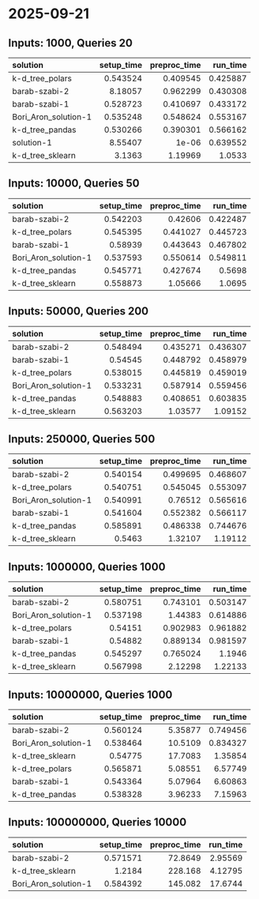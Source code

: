 # 2025-09-21

## Inputs: 1000, Queries 20

| solution             |   setup_time |   preproc_time |   run_time |
|:---------------------|-------------:|---------------:|-----------:|
| k-d_tree_polars      |     0.543524 |       0.409545 |   0.425887 |
| barab-szabi-2        |     8.18057  |       0.962299 |   0.430308 |
| barab-szabi-1        |     0.528723 |       0.410697 |   0.433172 |
| Bori_Aron_solution-1 |     0.535248 |       0.548624 |   0.553167 |
| k-d_tree_pandas      |     0.530266 |       0.390301 |   0.566162 |
| solution-1           |     8.55407  |       1e-06    |   0.639552 |
| k-d_tree_sklearn     |     3.1363   |       1.19969  |   1.0533   |

## Inputs: 10000, Queries 50

| solution             |   setup_time |   preproc_time |   run_time |
|:---------------------|-------------:|---------------:|-----------:|
| barab-szabi-2        |     0.542203 |       0.42606  |   0.422487 |
| k-d_tree_polars      |     0.545395 |       0.441027 |   0.445723 |
| barab-szabi-1        |     0.58939  |       0.443643 |   0.467802 |
| Bori_Aron_solution-1 |     0.537593 |       0.550614 |   0.549811 |
| k-d_tree_pandas      |     0.545771 |       0.427674 |   0.5698   |
| k-d_tree_sklearn     |     0.558873 |       1.05666  |   1.0695   |

## Inputs: 50000, Queries 200

| solution             |   setup_time |   preproc_time |   run_time |
|:---------------------|-------------:|---------------:|-----------:|
| barab-szabi-2        |     0.548494 |       0.435271 |   0.436307 |
| barab-szabi-1        |     0.54545  |       0.448792 |   0.458979 |
| k-d_tree_polars      |     0.538015 |       0.445819 |   0.459019 |
| Bori_Aron_solution-1 |     0.533231 |       0.587914 |   0.559456 |
| k-d_tree_pandas      |     0.548883 |       0.408651 |   0.603835 |
| k-d_tree_sklearn     |     0.563203 |       1.03577  |   1.09152  |

## Inputs: 250000, Queries 500

| solution             |   setup_time |   preproc_time |   run_time |
|:---------------------|-------------:|---------------:|-----------:|
| barab-szabi-2        |     0.540154 |       0.499695 |   0.468607 |
| k-d_tree_polars      |     0.540751 |       0.545045 |   0.553097 |
| Bori_Aron_solution-1 |     0.540991 |       0.76512  |   0.565616 |
| barab-szabi-1        |     0.541604 |       0.552382 |   0.566117 |
| k-d_tree_pandas      |     0.585891 |       0.486338 |   0.744676 |
| k-d_tree_sklearn     |     0.5463   |       1.32107  |   1.19112  |

## Inputs: 1000000, Queries 1000

| solution             |   setup_time |   preproc_time |   run_time |
|:---------------------|-------------:|---------------:|-----------:|
| barab-szabi-2        |     0.580751 |       0.743101 |   0.503147 |
| Bori_Aron_solution-1 |     0.537198 |       1.44383  |   0.614886 |
| k-d_tree_polars      |     0.54151  |       0.902983 |   0.961882 |
| barab-szabi-1        |     0.54882  |       0.889134 |   0.981597 |
| k-d_tree_pandas      |     0.545297 |       0.765024 |   1.1946   |
| k-d_tree_sklearn     |     0.567998 |       2.12298  |   1.22133  |

## Inputs: 10000000, Queries 1000

| solution             |   setup_time |   preproc_time |   run_time |
|:---------------------|-------------:|---------------:|-----------:|
| barab-szabi-2        |     0.560124 |        5.35877 |   0.749456 |
| Bori_Aron_solution-1 |     0.538464 |       10.5109  |   0.834327 |
| k-d_tree_sklearn     |     0.54775  |       17.7083  |   1.35854  |
| k-d_tree_polars      |     0.565871 |        5.08551 |   6.57749  |
| barab-szabi-1        |     0.543364 |        5.07964 |   6.60863  |
| k-d_tree_pandas      |     0.538328 |        3.96233 |   7.15963  |

## Inputs: 100000000, Queries 10000

| solution             |   setup_time |   preproc_time |   run_time |
|:---------------------|-------------:|---------------:|-----------:|
| barab-szabi-2        |     0.571571 |        72.8649 |    2.95569 |
| k-d_tree_sklearn     |     1.2184   |       228.168  |    4.12795 |
| Bori_Aron_solution-1 |     0.584392 |       145.082  |   17.6744  |